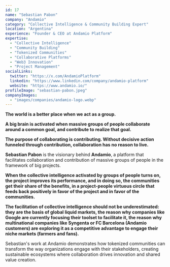 ```yaml
---
id: 17
name: "Sebastian Pabon"
company: "Andamio"
category: "Collective Intelligence & Community Building Expert"
location: "Argentina"
experience: "Founder & CEO at Andamio Platform"
expertise:
  - "Collective Intelligence"
  - "Community Building"
  - "Tokenized Communities"
  - "Collaborative Platforms"
  - "Web3 Innovation"
  - "Project Management"
socialLinks:
  twitter: "https://x.com/AndamioPlatform"
  linkedin: "https://www.linkedin.com/company/andamio-platform"
  website: "https://www.andamio.io/"
profileImage: "sebastian-pabon.jpeg"
companyImages:
  - "images/companies/andamio-logo.webp"
---
```


**The world is a better place when we act as a group.**

**A big brain is activated when massive groups of people collaborate around a common goal, and contribute to realize that goal.**

**The purpose of collaborating is contributing. Without decisive action funneled through contribution, collaboration has no reason to live.**

**Sebastian Pabon** is the visionary behind **Andamio**, a platform that facilitates collaboration and contribution of massive groups of people in the framework of big projects. 

**When the collective intelligence activated by groups of people turns on, the project improves its performance, and in doing so, the communities get their share of the benefits, in a project-people virtuous circle that feeds back positively in favor of the project and in favor of the communities.**

**The facilitation of collective intelligence should not be underestimated: they are the basis of global liquid markets, the reason why companies like Google are currently focusing their toolset to facilitate it, the reason why multinational companies like Syngenta or FC Barcelona (Andamio customers) are exploring it as a competitive advantage to engage their niche markets (farmers and fans).**

Sebastian's work at Andamio demonstrates how tokenized communities can transform the way organizations engage with their stakeholders, creating sustainable ecosystems where collaboration drives innovation and shared value creation.
